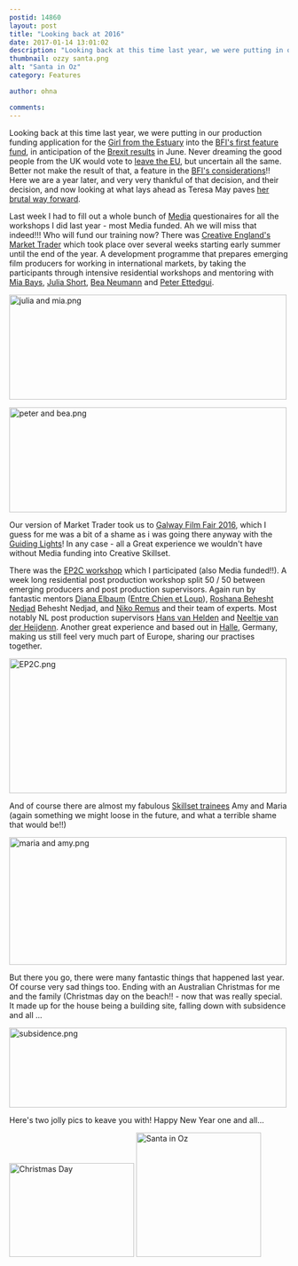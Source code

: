 ```yaml
---
postid: 14860
layout: post
title: "Looking back at 2016"
date: 2017-01-14 13:01:02
description: "Looking back at this time last year, we were putting in our production funding application for the Girl from the Estuary into the BFI&#8217;s first feature fund, in anticipation of the Brexit results in June. Never dreaming the good people&#8230;"
thumbnail: ozzy santa.png
alt: "Santa in Oz"
category: Features

author: ohna

comments:
---
```


<p>Looking back at this time last year, we were putting in our production funding application for the <a href="{{ site.baseurl }}/films-in-development.html">Girl from the Estuary</a> into the <a href="http://network.bfi.org.uk/news-and-features/podcasts/funding-first-features"><span class="caps">BFI'</span>s first feature fund</a>, in anticipation of the <a href="http://www.bbc.co.uk/news/politics/eu_referendum/results">Brexit results</a> in June. Never dreaming the good people from the UK would vote to <a href="http://leave.eu/">leave the EU</a>, but uncertain all the same. Better not make the result of that, a feature in the <a href="http://www.bfi.org.uk/supporting-uk-film/production-development-funding/first-feature-funding"><span class="caps">BFI'</span>s considerations</a>!! Here we are a year later, and very very thankful of that decision, and their decision, and now looking at what lays ahead as Teresa May paves <a href="http://www.bbc.co.uk/news/live/uk-politics-38635035">her brutal way forward</a>.</p>

<p>Last week I had to fill out a whole bunch of <a href="http://www.creativeeuropeuk.eu/funding-opportunities">Media</a> questionaires for all the workshops I did last year - most Media funded. Ah we will miss that indeed!!! Who will fund our training now? There was <a href="http://www.creativeengland.co.uk/film-and-tv/film-business-support#r160">Creative England's Market Trader</a> which took place over several weeks starting early summer until the end of the year. A development programme that prepares emerging film producers for working in international markets, by taking the participants through intensive residential workshops and mentoring with <a href="https://miafilms.co.uk/the-team/">Mia Bays</a>, <a href="http://www.inside-pictures.com/the-team/">Julia Short</a>, <a href="https://cinando.com/en/Company/bea_film_87275/Detail">Bea Neumann</a> and <a href="http://projects.northernmedia.org/how-to-get-a-first-feature-made/speakers/talent-module-2-story-and-development/peter-ettedgui">Peter Ettedgui</a>. </p>

<p><a href="{{ site.baseurl }}/assets_c/2017/01/julia and mia-1450.html" onclick="window.open('{{ site.baseurl }}/assets_c/2017/01/julia and mia-1450.html','popup','width=1174,height=444,scrollbars=no,resizable=no,toolbar=no,directories=no,location=no,menubar=no,status=no,left=0,top=0'); return false"><img src="{{ site.baseurl }}/assets_c/2017/01/julia and mia-thumb-500x189-1450.png" width="500" height="189" alt="julia and mia.png" class="mt-image-none" style="" /></a></p>

<p><a href="{{ site.baseurl }}/assets_c/2017/01/peter and bea-1453.html" onclick="window.open('{{ site.baseurl }}/assets_c/2017/01/peter and bea-1453.html','popup','width=1071,height=406,scrollbars=no,resizable=no,toolbar=no,directories=no,location=no,menubar=no,status=no,left=0,top=0'); return false"><img src="{{ site.baseurl }}/assets_c/2017/01/peter and bea-thumb-500x189-1453.png" width="500" height="189" alt="peter and bea.png" class="mt-image-none" style="" /></a></p>

<p>Our version of Market Trader took us to <a href="http://www.galwayfilmfleadh.com/index.php/home/the-galway-film-fair/">Galway Film Fair 2016</a>, which I guess for me was a bit of a shame as i was going there anyway with the <a href="http://www.lighthouse.org.uk/news/guiding-lights-8-new-mentees-and-new-partnerships">Guiding Lights</a>! In any case - all a Great experience we wouldn't have without Media funding into Creative Skillset. </p>

<p>There was the <a href="http://www.ep2c.com/"><span class="caps">EP2C </span>workshop</a> which I participated (also Media funded!!). A week long residential post production workshop split 50 / 50 between emerging producers and post production supervisors. Again run by fantastic mentors <a href="http://www.ep2c.com/dpics/2016/CV/CV_Diana_Elbaum_2016.pdf">Diana Elbaum</a> (<a href="http://www.entre-chien-et-loup.be/ecl-production-en.html">Entre Chien et Loup</a>), <a href="http://Roshana">Roshana Behesht Nedjad</a> Behesht Nedjad, and <a href="http://www.ep2c.com/dpics/2014/Pedagogical/CVs/CV_Niko_REMUS_2014.pdf">Niko Remus</a> and their team of experts. Most notably NL post production supervisors <a href="http://mediaschool.org/experts/hans-von-helden/">Hans van Helden</a> and <a href="http://www.greenfilmmaking.nl/profielen/view/6038785">Neeltje van der Heijdenn</a>. Another great experience and based out in <a href="https://en.wikipedia.org/wiki/Halle">Halle</a>, Germany, making us still feel very much part of Europe, sharing our practises together. </p>

<p><a href="{{ site.baseurl }}/assets_c/2017/01/EP2C-1456.html" onclick="window.open('{{ site.baseurl }}/assets_c/2017/01/EP2C-1456.html','popup','width=622,height=303,scrollbars=no,resizable=no,toolbar=no,directories=no,location=no,menubar=no,status=no,left=0,top=0'); return false"><img src="{{ site.baseurl }}/assets_c/2017/01/EP2C-thumb-500x243-1456.png" width="500" height="243" alt="EP2C.png" class="mt-image-none" style="" /></a></p>

<p>And of course there are almost my fabulous <a href="http://creativeskillset.org/who_we_help/young_creative_talent/ways_creative_industries/trainee_finder">Skillset trainees</a> Amy and Maria (again something we might loose in the future, and what a terrible shame that would be!!)</p>

<p><a href="{{ site.baseurl }}/assets_c/2017/01/maria and amy-1459.html" onclick="window.open('{{ site.baseurl }}/assets_c/2017/01/maria and amy-1459.html','popup','width=1205,height=555,scrollbars=no,resizable=no,toolbar=no,directories=no,location=no,menubar=no,status=no,left=0,top=0'); return false"><img src="{{ site.baseurl }}/assets_c/2017/01/maria and amy-thumb-500x230-1459.png" width="500" height="230" alt="maria and amy.png" class="mt-image-none" style="" /></a></p>

<p>But there you go, there were many fantastic things that happened last year. Of course very sad things too. Ending with an Australian Christmas for me and the family (Christmas day on the beach!!  - now that was really special. It made up for the house being a building site, falling down with subsidence and all ...</p>

<p><a href="{{ site.baseurl }}/i/subsidence.png"><img alt="subsidence.png" src="{{ site.baseurl }}/assets_c/2017/01/subsidence-thumb-500x144-1462.png" width="500" height="144" class="mt-image-none" style="" /></a></p>

<p>Here's two jolly pics to keave you with! Happy New Year one and all...</p>

<p><a href="{{ site.baseurl }}/assets_c/2017/01/beach-1464.html" onclick="window.open('{{ site.baseurl }}/assets_c/2017/01/beach-1464.html','popup','width=598,height=450,scrollbars=no,resizable=no,toolbar=no,directories=no,location=no,menubar=no,status=no,left=0,top=0'); return false"><img src="{{ site.baseurl }}/assets_c/2017/01/beach-thumb-225x169-1464.png" width="225" height="169" alt="Christmas Day" class="mt-image-none" style="" /></a> <a href="{{ site.baseurl }}/assets_c/2017/01/ozzy santa-1467.html" onclick="window.open('{{ site.baseurl }}/assets_c/2017/01/ozzy santa-1467.html','popup','width=598,height=597,scrollbars=no,resizable=no,toolbar=no,directories=no,location=no,menubar=no,status=no,left=0,top=0'); return false"><img src="{{ site.baseurl }}/assets_c/2017/01/ozzy santa-thumb-225x224-1467.png" width="225" height="224" alt="Santa in Oz" class="mt-image-none" style="" /></a></p>




